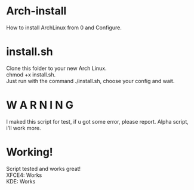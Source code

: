 # Arch-install
How to install ArchLinux from 0 and Configure.  

# install.sh
Clone this folder to your new Arch Linux.  
chmod +x install.sh.  
Just run with the command ./install.sh, choose your config and wait.

# W A R N I N G #
I maked this script for test, if u got some error, please report. Alpha script, i'll work more.  

# Working! #
Script tested and works great!  
XFCE4: Works  
KDE: Works  

